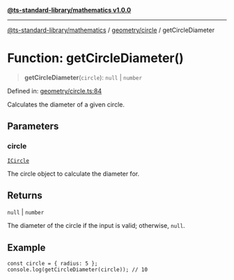 [**@ts-standard-library/mathematics v1.0.0**](../../../README.md)

***

[@ts-standard-library/mathematics](../../../README.md) / [geometry/circle](../README.md) / getCircleDiameter

# Function: getCircleDiameter()

> **getCircleDiameter**(`circle`): `null` \| `number`

Defined in: [geometry/circle.ts:84](https://github.com/gabaudette/ts-stdlib/blob/ea80ba1db09c741e99f8cb19e94e5a29b81b623b/packages/mathematics/src/geometry/circle.ts#L84)

Calculates the diameter of a given circle.

## Parameters

### circle

[`ICircle`](../interfaces/ICircle.md)

The circle object to calculate the diameter for.

## Returns

`null` \| `number`

The diameter of the circle if the input is valid; otherwise, `null`.

## Example

```
const circle = { radius: 5 };
console.log(getCircleDiameter(circle)); // 10
```
